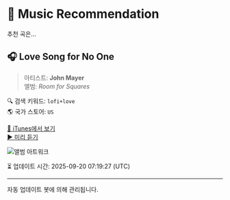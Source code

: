 
# 🎵 Music Recommendation

추천 곡은...

## 🎧 Love Song for No One  
> 아티스트: **John Mayer**  
> 앨범: _Room for Squares_  

🔍 검색 키워드: `lofi+love`  
🌎 국가 스토어: `US`

[🔗 iTunes에서 보기](https://music.apple.com/us/album/love-song-for-no-one/283699720?i=283699799&uo=4)  
[▶️ 미리 듣기](https://audio-ssl.itunes.apple.com/itunes-assets/AudioPreview125/v4/53/32/92/533292fc-9acc-2f23-ec1d-95c8adc5a121/mzaf_17727021591754986243.plus.aac.p.m4a)

![앨범 아트워크](https://is1-ssl.mzstatic.com/image/thumb/Music125/v4/0b/01/40/0b014055-6f12-94f6-6be6-35bb27676253/mzi.tciowflu.jpg/100x100bb.jpg)

⏳ 업데이트 시간: 2025-09-20 07:19:27 (UTC)

---
자동 업데이트 봇에 의해 관리됩니다.
